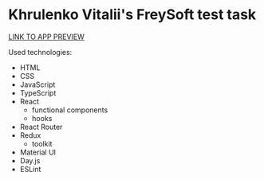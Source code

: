 # Khrulenko Vitalii's FreySoft test task

[LINK TO APP PREVIEW](https://khrulenko.github.io/freysoft_expense_tracker/)

Used technologies:

- HTML
- CSS
- JavaScript
- TypeScript
- React
  - functional components
  - hooks
- React Router
- Redux
  - toolkit
- Material UI
- Day.js
- ESLint
